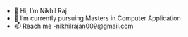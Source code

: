 - 👋 Hi, I’m Nikhil Raj
- 🌱 I’m currently pursuing Masters in Computer Application
- 📫 Reach me -nikhilrajan009@gmail.com

<!---
nikhilraj44/nikhilraj44 is a ✨ special ✨ repository because its `README.md` (this file) appears on your GitHub profile.
You can click the Preview link to take a look at your changes.
--->

